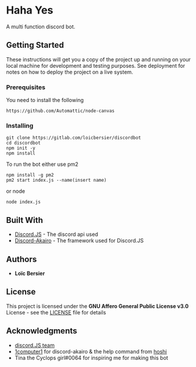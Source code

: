 # Haha Yes

A multi function discord bot.

## Getting Started

These instructions will get you a copy of the project up and running on your local machine for development and testing purposes. See deployment for notes on how to deploy the project on a live system.

### Prerequisites

You need to install the following

```
https://github.com/Automattic/node-canvas
```

### Installing
```
git clone https://gitlab.com/loicbersier/discordbot
cd discordbot
npm init -y
npm install
```
To run the bot either use pm2
```
npm install -g pm2
pm2 start index.js --name(insert name)
```
or node
```
node index.js
```
## Built With

* [Discord.JS](https://github.com/discordjs/discord.js) - The discord api used
* [Discord-Akairo](https://github.com/1Computer1/discord-akairo) - The framework used for Discord.JS

## Authors

* **Loïc Bersier**

## License

This project is licensed under the **GNU Affero General Public License v3.0** License - see the [LICENSE](LICENSE) file for details

## Acknowledgments

* [discord.JS team](https://github.com/discordjs/discord.js)
* [1computer1](https://github.com/1Computer1/) for discord-akairo & the help command from [hoshi](https://github.com/1Computer1/hoshi)
* Tina the Cyclops girl#0064 for inspiring me for making this bot
